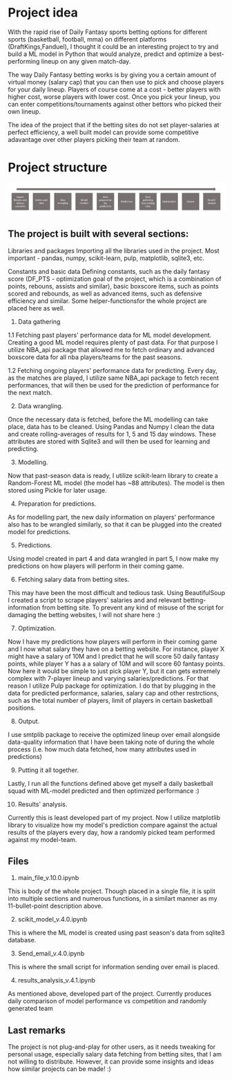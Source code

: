 # Project idea
With the rapid rise of Daily Fantasy sports betting options for different sports (basketball, football, mma) on different platforms (DraftKings,Fanduel), I thought it could be an interesting project to try and build a ML model in Python that would analyze, predict and optimize a best-performing lineup on any given match-day.

The way Daily Fantasy betting works is by giving you a certain amount of virtual money (salary cap) that you can then use to pick and choose players for your daily lineup. Players of course come at a cost - better players with higher cost, worse players with lower cost.
Once you pick your lineup, you can enter competitions/tournaments against other bettors who picked their own lineup.

The idea of the project that if the betting sites do not set player-salaries at perfect efficiency, a well built model can provide some competitive adavantage over other players picking their team at random.

# Project structure

![structure](misc.JPG)

## The project is built with several sections:

Libraries and packages
Importing all the libraries used in the project. Most important - pandas, numpy, scikit-learn, pulp, matplotlib, sqlite3, etc. 

Constants and basic data
Defining constants, such as the daily fantasy score (DF_PTS - optimization goal of the project, which is a combination of points, rebouns, assists and similar), basic boxscore items, such as points scored and rebounds, as well as advanced items, such as defensive efficiency and similar. Some helper-functionsfor the whole project are placed here as well.

1. Data gathering

1.1 Fetching past players' performance data for ML model development.
Creating a good ML model requires plenty of past data. For that purpose I utilize NBA_api package that allowed me to fetch ordinary and advanced boxscore data for all nba players/teams for the past seasons.

1.2 Fetching ongoing players' performance data for predicting.
Every day, as the matches are played, I utilize same NBA_api package to fetch recent performances, that will then be used for the prediction of performance for the next match.

2. Data wrangling.

Once the necessary data is fetched, before the ML modelling can take place, data has to be cleaned. Using Pandas and Numpy I clean the data and create rolling-averages of results for 1, 5 and 15 day windows. These attributes are stored with Sqlite3 and will then be used for learning and predicting.

3. Modelling.

Now that past-season data is ready, I utilize scikit-learn library to create a Random-Forest ML model (the model has ~88 attributes). The model is then stored using Pickle for later usage. 

4. Preparation for predictions.

As for modelling part, the new daily information on players' performance also has to be wrangled similarly, so that it can be plugged into the created model for predictions. 

5. Predictions.

Using model created in part 4 and data wrangled in part 5, I now make my predictions on how players will perform in their coming game.

6. Fetching salary data from betting sites.

This may have been the most difficult and tedious task. Using BeautifulSoup I created a script to scrape players' salaries and and relevant betting-information from betting site. To prevent any kind of misuse of the script for damaging the betting websites, I will not share here :)

7. Optimization.

Now I have my predictions how players will perform in their coming game and I now what salary they have on a betting website. For instance, player X might have a salary of 10M and I predict that he will score 50 daily fantasy points, while player Y has a a salary of 10M and will score 60 fantasy points. Now here it would be simple to just pick player Y, but it can gets extremely complex with 7-player lineup and varying salaries/predictions.
For that reason I utilize Pulp package for optimization. I do that by plugging in the data for predicted performance, salaries, salary cap and other restrctions, such as the total number of players, limit of players in certain basketball positions. 

8. Output.

I use smtplib package to receive the optimized lineup over email alongside data-quality information that I have been taking note of during the whole process (i.e. how much data fetched, how many attributes used in predictions)

9. Putting it all together.

Lastly, I run all the functions defined above get myself a daily basketball squad with ML-model predicted and then optimized performance :) 

10. Results' analysis.

Currently this is least developed part of my project. Now I utilize matplotlib library to visualize how my model's prediction compare against the actual results of the players every day, how a randomly picked team performed against my model-team.
 
## Files

1. main_file_v.10.0.ipynb

This is body of the whole project. Though placed in a single file, it is split into multiple sections and numerous functions, in a similart manner as my 11-bullet-point description above.

2. scikit_model_v.4.0.ipynb

This is where the ML model is created using past season's data from sqlite3 database. 

3. Send_email_v.4.0.ipynb

This is where the small script for information sending over email is placed.

4. results_analysis_v.4.1.ipynb

As mentioned above, developed part of the project. Currently produces daily comparison of model performance vs competition and randomly generated team

## Last remarks
The project is not plug-and-play for other users, as it needs tweaking for personal usage, especially salary data fetching from betting sites, that I am not willing to distribute. However, it can provide some insights and ideas how similar projects can be made! :) 



